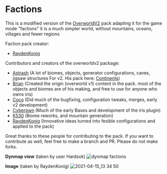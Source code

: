 # Factions
This is a modified version of the [OverworldV2](https://github.com/IrisDimensions/overworld/tree/v2) pack adapting it for the game mode "factions"
it is a much simpler world, without mountains, oceans, villages and fewer regions

Faction pack creator:
- [RaydenKonig](https://github.com/RaydenKonig) 

Contributors and creators of the overworldv2 package:
- [Astrash](https://github.com/Astrashh) (A lot of biomes, objects, generator configurations, caves, jigsaw structures For v2. His pack here: [Continents](https://github.com/Astrashh/Continents))
- [Brian](https://github.com/NextdoorPsycho) (Created the origin (overworld v1) content in the pack. most of the objects and biomes are of his making, and free to use for anyone who owns iris)
- [Coco](https://github.com/CocoTheOwner/) (Did much of the bugfixing, configuration tweaks, merges, early v2 development)
- [Cyberpwn](https://github.com/cyberpwnn) (Much of the early Bases and development of the iris plugin)
- [K530](https://github.com/K530-hub) (Biome reworks, and mountain generation)
- [RaydenKonig](https://github.com/RaydenKonig) (Innovative ideas turned into fesible configurations and applied to the pack)

Great thanks to these people for contributing to the pack.
If you want to contribute as well, feel free to make a branch and PR. Please do not make forks.

**Dynmap view** (taken by user Hardsok)
![dynmap factions](https://user-images.githubusercontent.com/71474946/115130414-0881d700-9fc6-11eb-8539-33074861865f.png)

**Image** (taken by RaydenKonig)
![2021-04-15_13 34 50](https://user-images.githubusercontent.com/71474946/115130085-d3c05080-9fc2-11eb-9387-49f712651f98.png)
